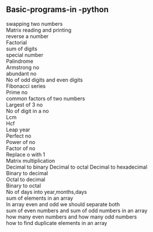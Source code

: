 ## Basic-programs-in -python
swapping two numbers</br>
Matrix reading and printing</br>
reverse a number</br>
Factorial</br>
sum of digits</br>
special number</br>
Palindrome</br>
Armstrong no</br>
abundant no</br>
No of odd digits and even digits</br>
Fibonacci series</br>
Prime no</br>
common factors of two numbers</br>
Largest of 3 no</br>
No of digit in a no</br>
Lcm</br>
Hcf</br>
Leap year</br>
Perfect no</br>
Power of no</br>
Factor of no</br>
Replace o with 1</br>
Matrix multiplication</br>
Decimal to binary Decimal to octal Decimal to hexadecimal</br>
Binary to decimal</br>
Octal to decimal</br>
Binary to octal</br>
No of days into year,months,days</br>
sum of elements in an array</br>
In array even and odd we should separate both</br>
sum of even numbers and sum of odd numbers in an array</br>
how many even numbers and how many odd numbers</br>
how to find duplicate elements in an array</br>
